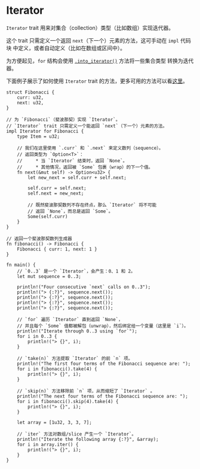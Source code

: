 # Iterator

`Iterator` trait 用来对集合（collection）类型（比如数组）实现迭代器。

这个 trait 只需定义一个返回 `next`（下一个）元素的方法，这可手动在 `impl` 代码块
中定义，或者自动定义（比如在数组或区间中）。

为方便起见，`for` 结构会使用 [`.into_iterator()`][intoiter] 方法将一些集合类型
转换为迭代器。

下面例子展示了如何使用 `Iterator` trait 的方法，更多可用的方法可以看[这里][iter]。


```rust,editable
struct Fibonacci {
    curr: u32,
    next: u32,
}

// 为 `Fibonacci`（斐波那契）实现 `Iterator`。
// `Iterator` trait 只需定义一个能返回 `next`（下一个）元素的方法。
impl Iterator for Fibonacci {
    type Item = u32;
    
    // 我们在这里使用 `.curr` 和 `.next` 来定义数列（sequence）。
    // 返回类型为 `Option<T>`：
    //     * 当 `Iterator` 结束时，返回 `None`。
    //     * 其他情况，返回被 `Some` 包裹（wrap）的下一个值。
    fn next(&mut self) -> Option<u32> {
        let new_next = self.curr + self.next;

        self.curr = self.next;
        self.next = new_next;

        // 既然斐波那契数列不存在终点，那么 `Iterator` 将不可能
        // 返回 `None`，而总是返回 `Some`。
        Some(self.curr)
    }
}

// 返回一个斐波那契数列生成器
fn fibonacci() -> Fibonacci {
    Fibonacci { curr: 1, next: 1 }
}

fn main() {
    // `0..3` 是一个 `Iterator`，会产生：0、1 和 2。
    let mut sequence = 0..3;

    println!("Four consecutive `next` calls on 0..3");
    println!("> {:?}", sequence.next());
    println!("> {:?}", sequence.next());
    println!("> {:?}", sequence.next());
    println!("> {:?}", sequence.next());

    // `for` 遍历 `Iterator` 直到返回 `None`，
    // 并且每个 `Some` 值都被解包（unwrap），然后绑定给一个变量（这里是 `i`）。       
    println!("Iterate through 0..3 using `for`");
    for i in 0..3 {
        println!("> {}", i);
    }

    // `take(n)` 方法提取 `Iterator` 的前 `n` 项。
    println!("The first four terms of the Fibonacci sequence are: ");
    for i in fibonacci().take(4) {
        println!("> {}", i);
    }

    // `skip(n)` 方法移除前 `n` 项，从而缩短了 `Iterator` 。
    println!("The next four terms of the Fibonacci sequence are: ");
    for i in fibonacci().skip(4).take(4) {
        println!("> {}", i);
    }

    let array = [1u32, 3, 3, 7];

    // `iter` 方法对数组/slice 产生一个 `Iterator`。
    println!("Iterate the following array {:?}", &array);
    for i in array.iter() {
        println!("> {}", i);
    }
}
```

[intoiter]: https://doc.rust-lang.org/std/iter/trait.IntoIterator.html
[iter]: http://doc.rust-lang.org/core/iter/trait.Iterator.html
